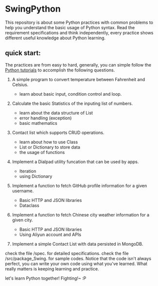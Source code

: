 # SwingPython
This repository is about some Python practices with common problems to help you understand the basic usage of Python syntax. 
Read the requirement specifications and think independently, every practice shows different useful knowledge about Python learning.

## quick start:
The practices are from easy to hard, generally, you can simple follow the [Python tutorials](https://docs.python.org/3/tutorial/index.html) to accomplish the following questions.

1. A simple program to convert temperature between Fahrenheit and Celsius.
   - learn about basic input, condition control and loop.
     
2. Calculate the basic Statistics of the inputing list of numbers.
   - learn about the data structure of List
   - error handling (exception)
   - basic mathematics
     
3. Contact list which supports CRUD operations.
   - learn about how to use Class
   - List or Dictionary to store data
   - the usage of functions

4. Implement a Dialpad utility funcation that can be used by apps.
   - Iteration
   - using Dictionary

5. Implement a function to fetch GitHub profile information for a given username.
   - Basic HTTP and JSON libraries
   - Dataclass

6. Implement a function to fetch Chinese city weather information for a given city.
   - Basic HTTP and JSON libraries
   - Using Aliyun account and APIs

7. Implement a simple Contact List with data persisted in MongoDB.


check the file /spec. for detailed specifications.
check the file /src/package_Swing. for sample codes. 
Notice that the code isn't always perfect, you can write your own code using what you've learned. What really matters is keeping learning and practice.

let's learn Python together! Fighting!~ :P
